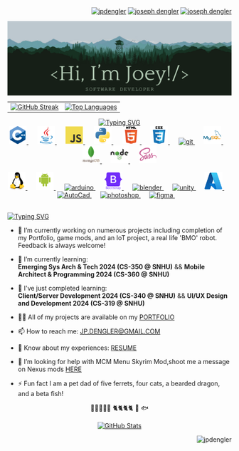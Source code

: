 <!-- Socials -->
<p align="right">
<a href="https://linkedin.com/in/jpdengler" target="blank"><img align="center" src="https://raw.githubusercontent.com/rahuldkjain/github-profile-readme-generator/master/src/images/icons/Social/linked-in-alt.svg" alt="jpdengler" height="40" width="50" /></a>
<a href="https://fb.com/joseph dengler" target="blank"><img align="center" src="https://raw.githubusercontent.com/rahuldkjain/github-profile-readme-generator/master/src/images/icons/Social/facebook.svg" alt="joseph dengler" height="40" width="50" /></a>
<a href="https://dev.to/jpdengler" target="blank"><img align="center" src="https://raw.githubusercontent.com/rahuldkjain/github-profile-readme-generator/888aff31e1d26dd2a6acf6afebbc34970aeb0118/src/images/icons/Social/devto.svg" alt="joseph dengler" height="40" width="50" /></a>
</p>

<!-- Banner -->
<img align="center" alt="Coding" src="https://raw.githubusercontent.com/JPDengler/JPDengler/main/Banner.png">

<!-- Container for Streak and Languages/Tools -->
<div align="center">
  <table>
    <tr>
      <!-- GitHub Streak Widget -->
      <td>
<a href="https://git.io/streak-stats"><img src="https://streak-stats.demolab.com?user=Jpdengler&theme=gotham&hide_border=true" alt="GitHub Streak" /></a>
      </td>
      <!-- GitHub Top Widget -->
      <td align="center">
        <a href="https://github.com/anuraghazra/github-readme-stats">
          <img src="https://github-readme-stats.vercel.app/api/top-langs?username=JPDengler&layout=compact&theme=gotham&hide_border=true" alt="Top Languages" />
        </a>
      </td>
    </tr>
  </table>
</div>

<!-- Languages & Tools Github Widget -->
<p align="center">
<a href="https://git.io/typing-svg"><img src="https://readme-typing-svg.demolab.com?font=Fira+Code&pause=1000&color=00F7B2&center=true&random=false&width=435&lines=Languages+and+Tools%3A" alt="Typing SVG" /></a>
      <br/>
        <!-- Languages & Tools -->
          <a href="https://www.w3schools.com/cpp/" target="_blank" rel="noreferrer">
            <img src="https://raw.githubusercontent.com/devicons/devicon/master/icons/cplusplus/cplusplus-original.svg" alt="cplusplus" width="40" height="40" />
          </a> &nbsp;&nbsp;&nbsp;&nbsp;
          <a href="https://www.java.com" target="_blank" rel="noreferrer">
            <img src="https://raw.githubusercontent.com/devicons/devicon/master/icons/java/java-original.svg" alt="java" width="40" height="40" />
          </a> &nbsp;&nbsp;&nbsp;&nbsp;
          <a href="https://developer.mozilla.org/en-US/docs/Web/JavaScript" target="_blank" rel="noreferrer">
            <img src="https://raw.githubusercontent.com/devicons/devicon/master/icons/javascript/javascript-original.svg" alt="javascript" width="40" height="40" />
          </a> &nbsp;&nbsp;&nbsp;&nbsp;
          <a href="https://www.python.org" target="_blank" rel="noreferrer">
            <img src="https://raw.githubusercontent.com/devicons/devicon/master/icons/python/python-original.svg" alt="python" width="40" height="40" />
          </a> &nbsp;&nbsp;&nbsp;&nbsp;
          <a href="https://www.w3.org/html/" target="_blank" rel="noreferrer">
            <img src="https://raw.githubusercontent.com/devicons/devicon/master/icons/html5/html5-original-wordmark.svg" alt="html5" width="40" height="40" />
          </a> &nbsp;&nbsp;&nbsp;&nbsp;
          <a href="https://www.w3schools.com/css/" target="_blank" rel="noreferrer">
            <img src="https://raw.githubusercontent.com/devicons/devicon/master/icons/css3/css3-original-wordmark.svg" alt="css3" width="40" height="40" />
          </a> &nbsp;&nbsp;&nbsp;&nbsp;
          <a href="https://git-scm.com/" target="_blank" rel="noreferrer">
            <img src="https://www.vectorlogo.zone/logos/git-scm/git-scm-icon.svg" alt="git" width="40" height="40" />
          </a> &nbsp;&nbsp;&nbsp;&nbsp;
          <a href="https://www.mysql.com/" target="_blank" rel="noreferrer">
            <img src="https://raw.githubusercontent.com/devicons/devicon/master/icons/mysql/mysql-original-wordmark.svg" alt="mysql" width="40" height="40" />
          </a> &nbsp;&nbsp;&nbsp;&nbsp;
          <a href="https://www.mongodb.com/" target="_blank" rel="noreferrer">
            <img src="https://raw.githubusercontent.com/devicons/devicon/master/icons/mongodb/mongodb-original-wordmark.svg" alt="mongodb" width="40" height="40" />
          </a> &nbsp;&nbsp;&nbsp;&nbsp;
          <a href="https://nodejs.org" target="_blank" rel="noreferrer">
            <img src="https://raw.githubusercontent.com/devicons/devicon/master/icons/nodejs/nodejs-original-wordmark.svg" alt="nodejs" width="40" height="40" />
          </a> &nbsp;&nbsp;&nbsp;&nbsp;
          <a href="https://sass-lang.com" target="_blank" rel="noreferrer">
            <img src="https://raw.githubusercontent.com/devicons/devicon/master/icons/sass/sass-original.svg" alt="sass" width="40" height="40" />
          </a>
	<br/>
	<br/>
          <a href="https://www.linux.org/" target="_blank" rel="noreferrer">
            <img src="https://raw.githubusercontent.com/devicons/devicon/master/icons/linux/linux-original.svg" alt="linux" width="40" height="40" />
          </a> &nbsp;&nbsp;&nbsp;&nbsp;
          <a href="https://developer.android.com" target="_blank" rel="noreferrer">
            <img src="https://raw.githubusercontent.com/devicons/devicon/master/icons/android/android-original-wordmark.svg" alt="android" width="40" height="40" />
          </a> &nbsp;&nbsp;&nbsp;&nbsp;
          <a href="https://www.arduino.cc/" target="_blank" rel="noreferrer">
            <img src="https://cdn.worldvectorlogo.com/logos/arduino-1.svg" alt="arduino" width="40" height="40" />
          </a> &nbsp;&nbsp;&nbsp;&nbsp;
          <a href="https://getbootstrap.com" target="_blank" rel="noreferrer">
            <img src="https://raw.githubusercontent.com/devicons/devicon/master/icons/bootstrap/bootstrap-plain-wordmark.svg" alt="bootstrap" width="40" height="40" />
          </a> &nbsp;&nbsp;&nbsp;&nbsp;
          <a href="https://www.blender.org/" target="_blank" rel="noreferrer">
            <img src="https://download.blender.org/branding/community/blender_community_badge_white.svg" alt="blender" width="40" height="40" />
          </a> &nbsp;&nbsp;&nbsp;&nbsp;
          <a href="https://unity.com/" target="_blank" rel="noreferrer">
            <img src="https://www.vectorlogo.zone/logos/unity3d/unity3d-icon.svg" alt="unity" width="40" height="40" />
          </a> &nbsp;&nbsp;&nbsp;&nbsp;
          <a href="https://azure.microsoft.com/" target="_blank" rel="noreferrer">
            <img src="https://raw.githubusercontent.com/devicons/devicon/master/icons/azure/azure-original.svg" alt="azure" width="40" height="40" />
          </a> &nbsp;&nbsp;&nbsp;&nbsp;
          <a href="https://www.autodesk.com/products/autocad/" target="_blank" rel="noreferrer">
          <img src="https://cdn.shopify.com/s/files/1/0246/0798/1613/products/autodesk-autocad-small_social-400.png?v=1650011220" alt="AutoCad" width="40" height="40" />
          </a> &nbsp;&nbsp;&nbsp;&nbsp;
          <a href="https://www.photoshop.com/" target="_blank" rel="noreferrer">
            <img src="https://upload.wikimedia.org/wikipedia/commons/thumb/a/af/Adobe_Photoshop_CC_icon.svg/1200px-Adobe_Photoshop_CC_icon.svg.png" alt="photoshop" width="40" height="40" />
          </a> &nbsp;&nbsp;&nbsp;&nbsp;
          <a href="https://www.figma.com/" target="_blank" rel="noreferrer">
            <img src="https://www.vectorlogo.zone/logos/figma/figma-icon.svg" alt="figma" width="40" height="40" />
          </a> &nbsp;&nbsp;&nbsp;&nbsp;
			<br/>
   	<br/>

<!-- About Me & GitHub Widget -->
<a href="https://git.io/typing-svg"><img src="https://readme-typing-svg.demolab.com?font=Fira+Code&weight=900&size=30&pause=1000&color=00F7B2&random=true&width=435&lines=ABOUT+ME" alt="Typing SVG" /></a>
- 🔭 I’m currently working on numerous projects including completion of my Portfolio, game mods, and an IoT project, a real life 'BMO' robot. Feedback is always welcome!

- 🌱 I’m currently learning:
  <br/>  **Emerging Sys Arch & Tech 2024 (CS-350 @ SNHU)** && **Mobile Architect & Programming 2024 (CS-360 @ SNHU)**
  
- 🌳 I've just completed learning:
  <br/> **Client/Server Development 2024 (CS-340 @ SNHU)** && **UI/UX Design and Development 2024 (CS-319 @ SNHU)**
    
- 👨‍💻 All of my projects are available on my [PORTFOLIO](https://jpdengler.github.io/Portfolio/)

- 📫 How to reach me: [JP.DENGLER@GMAIL.COM](mailto:jp.dengler@gmail.com)

- 📄 Know about my experiences: [RESUME](https://drive.google.com/file/d/1FrtD3rHyrkmHSSDl1p-582Da0-N9a-hk/view?usp=sharing)

- 🤝 I’m looking for help with MCM Menu Skyrim Mod,shoot me a message on Nexus mods [HERE](https://next.nexusmods.com/profile/AWildJoey/about-me)

- ⚡ Fun fact I am a pet dad of five ferrets, four cats, a bearded dragon, and a beta fish!
<p align="center">
🦦🦦🦦🦦🦦 🐈🐈🐈🐈 🐉 🐟
<br/>
<!-- GitHub Stats Widget -->
<br/>
<a href="https://github.com/anuraghazra/github-readme-stats">
  <img src="https://github-readme-stats.vercel.app/api?username=JPDengler&show_icons=true&theme=gotham&hide_border=true&rank_icon=github" alt="GitHub Stats" /></a>
  
<!-- Profile Views -->
<p align="right">
  <img src="https://komarev.com/ghpvc/?username=jpdengler&label=Popularity%20Counter&color=227e5f&style=flat" alt="jpdengler" />



